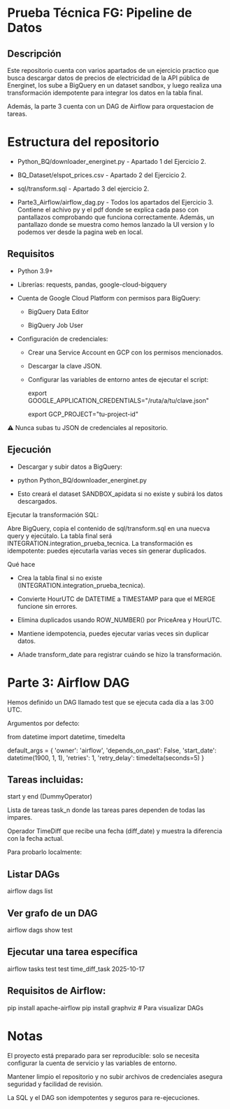 # Prueba Técnica FG: Pipeline de Datos
## Descripción

Este repositorio cuenta con varios apartados de un ejercicio practico que busca descargar datos de precios de electricidad de la API pública de Energinet, los sube a BigQuery en un dataset sandbox, y luego realiza una transformación idempotente para integrar los datos en la tabla final.

Además, la parte 3 cuenta con un DAG de Airflow para orquestacion de tareas.

# Estructura del repositorio

- Python_BQ/downloader_energinet.py - Apartado 1 del Ejercicio 2.

- BQ_Dataset/elspot_prices.csv - Apartado 2 del Ejercicio 2.

- sql/transform.sql - Apartado 3 del ejercicio 2.

- Parte3_Airflow/airflow_dag.py - Todos los apartados del Ejercicio 3. Contiene el achivo py y el pdf donde se explica cada paso con pantallazos comprobando que funciona correctamente. Además, un pantallazo donde se muestra como hemos lanzado la UI version y lo podemos ver desde la pagina web en local.

## Requisitos

- Python 3.9+

- Librerías: requests, pandas, google-cloud-bigquery

- Cuenta de Google Cloud Platform con permisos para BigQuery:

    - BigQuery Data Editor

    - BigQuery Job User

- Configuración de credenciales:

    - Crear una Service Account en GCP con los permisos mencionados.

    - Descargar la clave JSON.

    - Configurar las variables de entorno antes de ejecutar el script:

        export GOOGLE_APPLICATION_CREDENTIALS="/ruta/a/tu/clave.json"

        export GCP_PROJECT="tu-project-id"

⚠️ Nunca subas tu JSON de credenciales al repositorio.

## Ejecución

- Descargar y subir datos a BigQuery:

- python Python_BQ/downloader_energinet.py

- Esto creará el dataset SANDBOX_apidata si no existe y subirá los datos descargados.

Ejecutar la transformación SQL:

Abre BigQuery, copia el contenido de sql/transform.sql en una nuecva query y ejecútalo.
La tabla final será INTEGRATION.integration_prueba_tecnica.
La transformación es idempotente: puedes ejecutarla varias veces sin generar duplicados.


Qué hace

- Crea la tabla final si no existe (INTEGRATION.integration_prueba_tecnica).

- Convierte HourUTC de DATETIME a TIMESTAMP para que el MERGE funcione sin errores.

- Elimina duplicados usando ROW_NUMBER() por PriceArea y HourUTC.

- Mantiene idempotencia, puedes ejecutar varias veces sin duplicar datos.

- Añade transform_date para registrar cuándo se hizo la transformación.


# Parte 3: Airflow DAG

Hemos definido un DAG llamado test que se ejecuta cada día a las 3:00 UTC.

Argumentos por defecto:

from datetime import datetime, timedelta

default_args = {
    'owner': 'airflow',
    'depends_on_past': False,
    'start_date': datetime(1900, 1, 1),
    'retries': 1,
    'retry_delay': timedelta(seconds=5)
}


## Tareas incluidas:

start y end (DummyOperator)

Lista de tareas task_n donde las tareas pares dependen de todas las impares.

Operador TimeDiff que recibe una fecha (diff_date) y muestra la diferencia con la fecha actual.

Para probarlo localmente:

## Listar DAGs

airflow dags list

## Ver grafo de un DAG
airflow dags show test

## Ejecutar una tarea específica
airflow tasks test test time_diff_task 2025-10-17

## Requisitos de Airflow:

pip install apache-airflow
pip install graphviz  # Para visualizar DAGs

# Notas

El proyecto está preparado para ser reproducible: solo se necesita configurar la cuenta de servicio y las variables de entorno.

Mantener limpio el repositorio y no subir archivos de credenciales asegura seguridad y facilidad de revisión.

La SQL y el DAG son idempotentes y seguros para re-ejecuciones.
